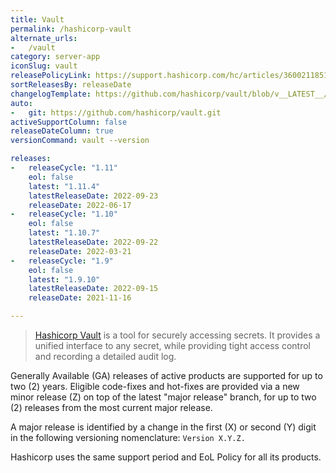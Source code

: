 ```yaml
---
title: Vault
permalink: /hashicorp-vault
alternate_urls:
-   /vault
category: server-app
iconSlug: vault
releasePolicyLink: https://support.hashicorp.com/hc/articles/360021185113
sortReleasesBy: releaseDate
changelogTemplate: https://github.com/hashicorp/vault/blob/v__LATEST__/CHANGELOG.md
auto:
-   git: https://github.com/hashicorp/vault.git
activeSupportColumn: false
releaseDateColumn: true
versionCommand: vault --version

releases:
-   releaseCycle: "1.11"
    eol: false
    latest: "1.11.4"
    latestReleaseDate: 2022-09-23
    releaseDate: 2022-06-17
-   releaseCycle: "1.10"
    eol: false
    latest: "1.10.7"
    latestReleaseDate: 2022-09-22
    releaseDate: 2022-03-21
-   releaseCycle: "1.9"
    eol: false
    latest: "1.9.10"
    latestReleaseDate: 2022-09-15
    releaseDate: 2021-11-16

---
```


> [Hashicorp Vault](https://www.vaultproject.io/) is a tool for securely accessing secrets. It provides a unified interface to any secret, while providing tight access control and recording a detailed audit log.

Generally Available (GA) releases of active products are supported for up to two (2) years. Eligible code-fixes and hot-fixes are provided via a new minor release (Z) on top of the latest "major release" branch, for up to two (2) releases from the most current major release. 

A major release is identified by a change in the first (X) or second (Y) digit in the following versioning nomenclature: `Version X.Y.Z.`

Hashicorp uses the same support period and EoL Policy for all its products.
